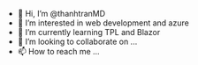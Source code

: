 - 👋 Hi, I’m @thanhtranMD
- 👀 I’m interested in web development and azure
- 🌱 I’m currently learning TPL and Blazor
- 💞️ I’m looking to collaborate on ...
- 📫 How to reach me ...

<!---
thanhtranMD/thanhtranMD is a ✨ special ✨ repository because its `README.md` (this file) appears on your GitHub profile.
You can click the Preview link to take a look at your changes.
--->
